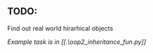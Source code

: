 ## TODO:
Find out real world hirarhical objects

*Example task is in [[.\oop2_inheritance_fun.py]]*
